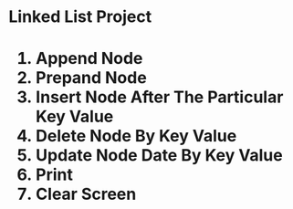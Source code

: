 <h1>Linked List Project<h1>
<div>
  <ol>
    <li>Append Node</li>
    <li>Prepand Node</li>
    <li>Insert Node After The Particular Key Value</li>
    <li>Delete Node By Key Value</li>
    <li>Update Node Date By Key Value</li>
    <li>Print</li>
    <li>Clear Screen</li>
  </ol>
 </div>
